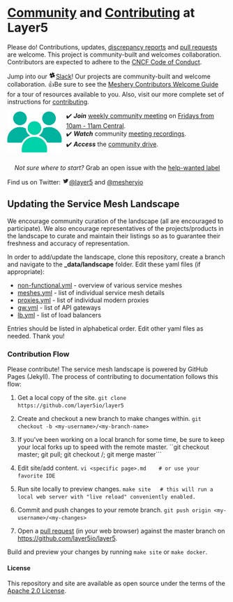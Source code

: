 <p style="clear:both;">
<h1><a name="contributing"></a><a name="community"></a> <a href="http://slack.layer5.io">Community</a> and <a href="https://github.com/layer5io/layer5/blob/master/CONTRIBUTING.md">Contributing</a> at Layer5</h1>
<p>Please do! Contributions, updates, <a href="/../../issues">discrepancy reports</a> and <a href="/../../pulls">pull requests</a> are welcome. This project is community-built and welcomes collaboration. Contributors are expected to adhere to the <a href="https://github.com/cncf/foundation/blob/master/code-of-conduct.md">CNCF Code of Conduct</a>.
</p>
<p>
Jump into our <a href="http://slack.layer5.io"><img src="assets/images/slack.png" height="16px" align="bottom" />Slack</a>! Our projects are community-built and welcome collaboration. 👍Be sure to see the <a href="https://docs.google.com/document/d/17OPtDE_rdnPQxmk2Kauhm3GwXF1R5dZ3Cj8qZLKdo5E/edit">Meshery Contributors Welcome Guide</a> for a tour of resources available to you. Also, visit our more complete set of instructions for <a href="https://github.com/layer5io/meshery/blob/master/CONTRIBUTING.md#contributing">contributing</a>.
</p>
<p>
<a href="http://slack.layer5.io"><img alt="Layer5 Service Mesh Community" src="assets/images/buttons/community.png" style="margin-right:10px;" width="125px" align="left" /></a>
✔️ <em><strong>Join</strong></em> <a href="https://drive.google.com/open?id=1c07UO9dS7_tFD-ClCWHIrEzRnzUJoFQ10EzfJTpS7FY">weekly community meeting</a> on <a href="https://calendar.google.com/calendar/b/1?cid=bGF5ZXI1LmlvX2VoMmFhOWRwZjFnNDBlbHZvYzc2MmpucGhzQGdyb3VwLmNhbGVuZGFyLmdvb2dsZS5jb20">Fridays from 10am - 11am Central</a>.<br />
✔️ <em><strong>Watch</strong></em> community <a href="https://www.youtube.com/playlist?list=PL3A-A6hPO2IMPPqVjuzgqNU5xwnFFn3n0">meeting recordings</a>.<br />
✔️ <em><strong>Access</strong></em> the <a href="https://drive.google.com/drive/u/4/folders/0ABH8aabN4WAKUk9PVA">community drive</a>.<br />
<br />
</p>
<p align="center">
<i>Not sure where to start?</i> Grab an open issue with the <a href="https://github.com/issues?utf8=✓&q=is%3Aopen+is%3Aissue+archived%3Afalse+org%3Alayer5io+label%3A%22help+wanted%22+">help-wanted label</a>
</p>

Find us on Twitter: <a href="https://twitter.com/layer5"><img src="assets/images/twitter.png" height="16px"
align="bottom" />@layer5</a> and <a href="https://twitter.com/mesheryio">@mesheryio</a>
</p>

## <a name="landscape">Updating the Service Mesh Landscape</a>

We encourage community curation of the landscape (all are encouraged to participate). We also encourage representatives of the projects/products in the landscape to curate and maintain their listings so as to guarantee their freshness and accuracy of representation. 

In order to add/update the landscape, clone this repository, create a branch and navigate to the **_data/landscape** folder. Edit these yaml files (if appropriate):

- [non-functional.yml](https://github.com/layer5io/layer5/blob/master/_data/landscape/non-functional.yml) - overview of various service meshes
- [meshes.yml](https://github.com/layer5io/layer5/blob/master/_data/landscape/meshes.yml) - list of individual service mesh details
- [proxies.yml](https://github.com/layer5io/layer5/blob/master/_data/landscape/proxies.yml) - list of individual modern proxies
- [gw.yml](https://github.com/layer5io/layer5/blob/master/_data/landscape/gw.yml) - list of API gateways
- [lb.yml](https://github.com/layer5io/layer5/blob/master/_data/landscape/lb.yml) - list of load balancers

Entries should be listed in alphabetical order. Edit other yaml files as needed. Thank you!

### <a name="flow">Contribution Flow</a>
Please contribute! The service mesh landscape is powered by GitHub Pages (Jekyll). The process of contributing to documentation follows this flow:

1. Get a local copy of the site.
```git clone https://github.com/layer5io/layer5```

1. Create and checkout a new branch to make changes within.
```git checkout -b <my-username>/<my-branch-name>```

1. If you've been working on a local branch for some time, be sure to keep your local forks up to speed with the remote master.
``git checkout master; git pull; git checkout <my-username>/<my-changes>; git merge master```

1. Edit site/add content.
```vi <specific page>.md    # or use your favorite IDE``` 

1. Run site locally to preview changes.
```make site   # this will run a local web server with "live reload" conveniently enabled.```

1. Commit and push changes to your remote branch.
```git push origin <my-username>/<my-changes>```

1. Open a [pull request](../../pulls) (in your web browser) against the master branch on https://github.com/layer5io/layer5.

Build and preview your changes by running `make site` or `make docker`.

#### License

This repository and site are available as open source under the terms of the [Apache 2.0 License](https://opensource.org/licenses/Apache-2.0).
